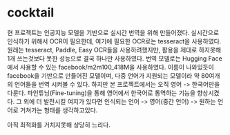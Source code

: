 # cocktail
현 프로젝트는 인공지능 모델을 기반으로 실시간 번역을 위해 만들어졌다.
실시간으로 인식하기 위해서 OCR이 필요한데, 여기에 필요한 OCR로는 tesseract을 사용하였다.
원래는 tesseract, Paddle, Easy OCR들을 사용하려했지만, 활용을 제대로 하지못해 1개 쓰는것보다 못한 성능으로 결국 하나만 사용하였다.
번역 모델로는 Hugging Face에서 사용할 수 있는 facebook/m2m100_418M을 사용하였다.
이름이 나와있듯이 facebook을 기반으로 만들어진 모델이며, 다중 언어가 지원되는 모델이라 약 80여개의 언어들을 번역 시켜볼 수 있다.
하지만 본 프로젝트에서는 오직 영어 -> 한국어만을 다룬다.
파인튜닝(Fine-tuning)을 통해 영어에서 한국어로 통역하는 기능을 향상시켰다.
그 외에 더 발전시킬 여지가 있다면 인식되는 언어 -> 영어(중간 언어) -> 원하는 언어로 거쳐가는 형태를 생각하고있다.

아직 최적화를 거치지못해 상당히 느리다.
